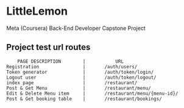 # LittleLemon
Meta (Coursera) Back-End Developer Capstone Project


## Project test url routes
```
    PAGE DESCRIPTION        |           URL
Registration                |       /auth/users/
Token generator             |       /auth/token/login/
Logout user                 |       /auth/token/logout/
index page                  |       /restaurant/
Post & Get Menu             |       /restaurant/menu/
Edit & Delete Menu item     |       /restaurant/menu/{menu-id}/
Post & Get booking table    |       /restaurant/bookings/
```
